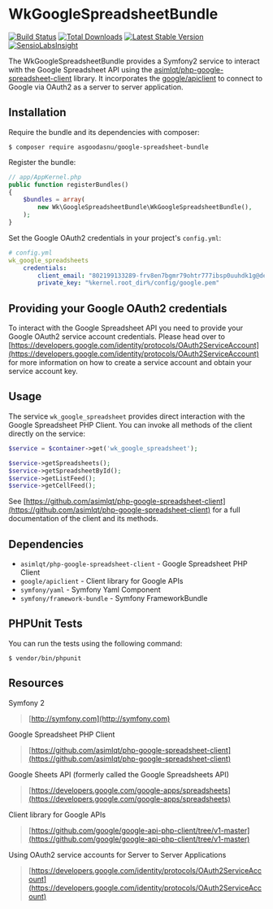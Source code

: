 # WkGoogleSpreadsheetBundle

[![Build Status](https://travis-ci.org/asgoodasnu/google-spreadsheet-bundle.png?branch=master)](https://travis-ci.org/asgoodasnu/google-spreadsheet-bundle) [![Total Downloads](https://poser.pugx.org/asgoodasnu/google-spreadsheet-bundle/d/total.png)](https://packagist.org/packages/asgoodasnu/google-spreadsheet-bundle) [![Latest Stable Version](https://poser.pugx.org/asgoodasnu/google-spreadsheet-bundle/v/stable.png)](https://packagist.org/packages/asgoodasnu/google-spreadsheet-bundle) [![SensioLabsInsight](https://insight.sensiolabs.com/projects/8291b0ce-38b5-4f22-8f2e-cb2c2e926759/mini.png)](https://insight.sensiolabs.com/projects/8291b0ce-38b5-4f22-8f2e-cb2c2e926759)

The WkGoogleSpreadsheetBundle provides a Symfony2 service to interact with the Google Spreadsheet API using the [asimlqt/php-google-spreadsheet-client](https://github.com/asimlqt/php-google-spreadsheet-client) library.
It incorporates the [google/apiclient](https://github.com/google/google-api-php-client) to connect to Google via OAuth2 as a server to server application.

Installation
----------------------------------------------------------------

Require the bundle and its dependencies with composer:

    $ composer require asgoodasnu/google-spreadsheet-bundle
    
Register the bundle:

```php
// app/AppKernel.php
public function registerBundles()
{
    $bundles = array(
        new Wk\GoogleSpreadsheetBundle\WkGoogleSpreadsheetBundle(),
    );
}
```

Set the Google OAuth2 credentials in your project's `config.yml`:

```yaml
# config.yml
wk_google_spreadsheets
    credentials:
        client_email: "802199133289-frv8en7bgmr79ohtr777ibsp0uuhdk1g@developer.gserviceaccount.com"
        private_key: "%kernel.root_dir%/config/google.pem"
```
 
Providing your Google OAuth2 credentials
----------------------------------------------------------------
To interact with the Google Spreadsheet API you need to provide your Google OAuth2 service account credentials. Please head over to [https://developers.google.com/identity/protocols/OAuth2ServiceAccount](https://developers.google.com/identity/protocols/OAuth2ServiceAccount) for more information on how to create a service account and obtain your service account key.

Usage
----------------------------------------------------------------
The service `wk_google_spreadsheet` provides direct interaction with the Google Spreadsheet PHP Client. You can invoke all methods of the client directly on the service:
 
```php
$service = $container->get('wk_google_spreadsheet');

$service->getSpreadsheets();
$service->getSpreadsheetById();
$service->getListFeed();
$service->getCellFeed();
```

See [https://github.com/asimlqt/php-google-spreadsheet-client](https://github.com/asimlqt/php-google-spreadsheet-client) for a full documentation of the client and its methods.

Dependencies
----------------------------------------------------------------
* `asimlqt/php-google-spreadsheet-client` - Google Spreadsheet PHP Client
* `google/apiclient` - Client library for Google APIs
* `symfony/yaml` - Symfony Yaml Component
* `symfony/framework-bundle` - Symfony FrameworkBundle

PHPUnit Tests
----------------------------------------------------------------
You can run the tests using the following command:

    $ vendor/bin/phpunit

Resources
----------------------------------------------------------------
Symfony 2
> [http://symfony.com](http://symfony.com)

Google Spreadsheet PHP Client
> [https://github.com/asimlqt/php-google-spreadsheet-client](https://github.com/asimlqt/php-google-spreadsheet-client)

Google Sheets API (formerly called the Google Spreadsheets API)
> [https://developers.google.com/google-apps/spreadsheets](https://developers.google.com/google-apps/spreadsheets)

Client library for Google APIs
> [https://github.com/google/google-api-php-client/tree/v1-master](https://github.com/google/google-api-php-client/tree/v1-master)

Using OAuth2 service accounts for Server to Server Applications
> [https://developers.google.com/identity/protocols/OAuth2ServiceAccount](https://developers.google.com/identity/protocols/OAuth2ServiceAccount)
